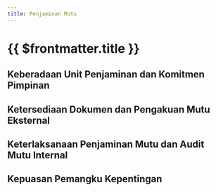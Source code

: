 ```yaml
---
title: Penjaminan Mutu
---
```


# {{ $frontmatter.title }}

## Keberadaan Unit Penjaminan dan Komitmen Pimpinan

<!--@include: ../indikator/64.md-->

## Ketersediaan Dokumen dan Pengakuan Mutu Eksternal

<!--@include: ../indikator/65.md-->

## Keterlaksanaan Penjaminan Mutu dan Audit Mutu Internal

<!--@include: ../indikator/66.md-->

## Kepuasan Pemangku Kepentingan

<!--@include: ../indikator/67.md-->
